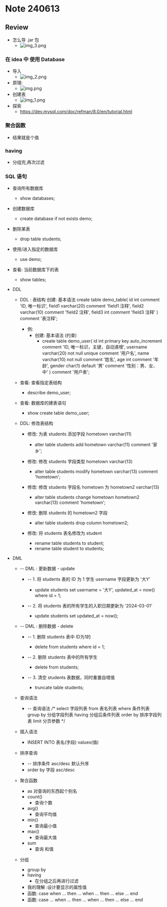 # Note 240613

## Review
- 怎么导 .jar 包
  - ![img_3.png](img_3.png)

### 在 idea 中 使用 Database
- 导入
  - ![img_2.png](img_2.png)
- 原理: 
  - ![img.png](img.png)
- 创建表
  - ![img_1.png](img_1.png)
- 探索
  - https://dev.mysql.com/doc/refman/8.0/en/tutorial.html

### 聚合函数
- 结果就是个值

### having
- 分组完,再次过滤

### SQL 语句
- 查询所有数据库
  - show databases;

- 创建数据库
  - create database if not exists demo;

- 删除某表
  - drop table students;

- 使用/进入指定的数据库
  - use demo;

- 查看: 当前数据库下的表
  - show tables;
- DDL
  - DDL : 表结构
    创建: 基本语法
    create table demo_table(
                            id int comment 'ID, 唯一标识',
                            field1 varchar(20) comment 'field1 注释',
                            field2 varchar(10) comment 'field2 注释',
                            field3 int comment 'field3 注释'
    ) comment '表注释';
    - 例:
      - 创建: 基本语法 (约束)
        - create table demo_user(
          id int primary key auto_increment comment 'ID, 唯一标识，主键，自动递增',
          username varchar(20) not null unique comment '用户名',
          name varchar(10) not null comment '姓名',
          age int comment '年龄',
          gender char(1) default '男' comment '性别：男、女、中'
          ) comment '用户表';

  - 查看: 查看指定表结构
    - describe demo_user;

  - 查看: 数据库的建表语句
    - show create table demo_user;

  - DDL: 修改表结构
    - 修改: 为表 students 添加字段 hometown varchar(11)
      - alter table students add hometown varchar(11) comment '家乡';

    - 修改: 修改 students 字段类型 hometown varchar(13)
      - alter table students modify hometown varchar(13) comment 'hometown';

    - 修改: 修改 students 字段名 hometown 为 hometown2 varchar(13)
      - alter table students change hometown hometown2 varchar(13) comment 'hometown';

    - 修改: 删除 students 的 hometown2 字段
      - alter table students drop column hometown2;

    - 修改: 将 students 表名修改为 student
      - rename table students to student;
      - rename table student to students;

- DML
  - -- DML : 更新数据 - update
    - -- 1. 将 students 表的 ID 为 1 学生 username 字段更新为 '大Y'
      - update students set username = '大Y', updated_at = now() where id = 1;

    - -- 2. 将 students 表的所有学生的入职日期更新为 '2024-03-01'
       - update students set updated_at = now();

  - -- DML : 删除数据 - delete
    - -- 1. 删除 students 表中 ID为1的
      - delete from students where id = 1;
  
    - -- 2. 删除 students 表中的所有学生
      - delete from students;
  
    - -- 3. 清空 students 表数据，同时重置自增值
      - truncate table students;
  - 查询语法
    - -- 查询语法
      /*
      select
      字段列表
      from
      表名列表
      where
      条件列表
      group by
      分组字段列表
      having
      分组后条件列表
      order by
      排序字段列表
      limit
      分页参数
      */

  - 插入语法
    - INSERT INTO 表名(字段) values(值)
  - 排序查询
    - -- 排序条件 asc/desc 默认升序
    - order by 字段 asc/desc
  - 聚合函数
    - as 对查询的东西起个别名
    - count()
      - 查询个数
    - avg()
      - 查询平均值
    - min()
      - 查询最小值
    - max()
      - 查询最大值
    - sum
      - 查询 和值
  - 分组
    - group by
    - having
      - 在分组之后再进行过滤
    - 我的理解 :设计要显示的属性值
    -  函数: case when ... then ... when ... then ... else ... end
    -  函数: case ... when ... then ... when ... then ... else ... end
    